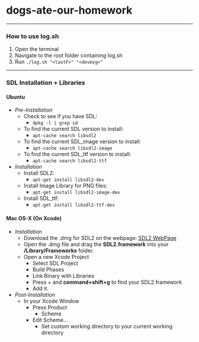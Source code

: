 # dogs-ate-our-homework

---

### How to use log.sh

1. Open the terminal
2. Navigate to the root folder containing log.sh
3. Run `./log.sh "<lastF>" "<devmsg>"`

---

### SDL Installation + Libraries

#### Ubuntu
 - *Pre-Installation*
   - Check to see if you have SDL:
     - `dpkg -l | grep sd` 
   - To find the current SDL version to install:
     - `apt-cache search libsdl2`
   - To find the current SDL_image version to install:
     - `apt-cache search libsdl2-image`
   - To find the current SDL_ttf version to install:
     - `apt-cache search libsdl2-ttf`
 - *Installation*
   - Install SDL2:
     - `apt-get install libsdl2-dev`
   - Install Image Library for PNG files:
     - `apt-get install libsdl2-image-dev`
   - Install SDL_ttf:
     - `apt-get install libsdl2-ttf-dev`
#### Mac OS-X (On Xcode)
  - *Installation*
    - Download the .dmg for SDL2 on the webpage: [SDL2 WebPage](https://www.libsdl.org/download-2.0.php#source)
    - Open the .dmg file and drag the **SDL2.framework** into your **/Library/Frameworks** folder.
    - Open a new Xcode Project
      - Select SDL Project
      - Build Phases
      - Link Binary with Libraries
      - Press + and **command+shift+g** to find your SDL2.framework
      - Add it.
  - *Post-Installation*
    - In your Xcode Window
      - Press Product
      	- Scheme
      - Edit Scheme...
        - Set custom working directory to your current working directory
    


    
